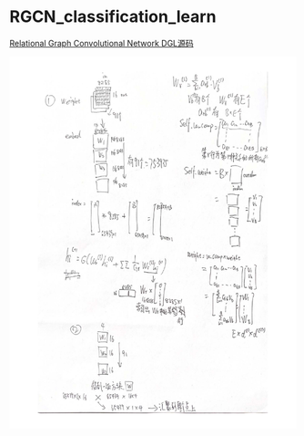 # RGCN_classification_learn

[Relational Graph Convolutional Network DGL源码](https://docs.dgl.ai/tutorials/models/1_gnn/4_rgcn.html?highlight=rgcn)

![笔记](https://github.com/brucewayne9064/RGCN_classification_learn/blob/main/images/rgcn.jpg)
